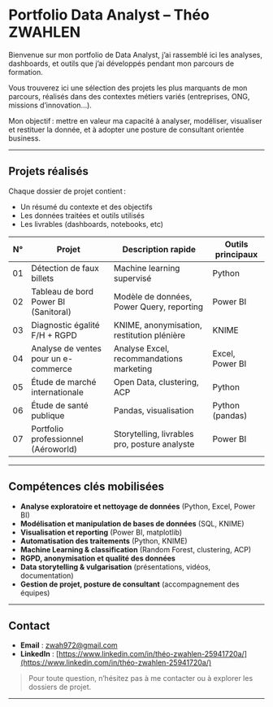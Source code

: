 # Portfolio Data Analyst – Théo ZWAHLEN

Bienvenue sur mon portfolio de Data Analyst, j’ai rassemblé ici les analyses, dashboards, et outils que j’ai développés pendant mon parcours de formation.

Vous trouverez ici une sélection des projets les plus marquants de mon parcours, réalisés dans des contextes métiers variés (entreprises, ONG, missions d’innovation…).  

Mon objectif : mettre en valeur ma capacité à analyser, modéliser, visualiser et restituer la donnée, et à adopter une posture de consultant orientée business.

---

## Projets réalisés

Chaque dossier de projet contient :  
- Un résumé du contexte et des objectifs  
- Les données traitées et outils utilisés  
- Les livrables (dashboards, notebooks, etc)

| N° | Projet                                    | Description rapide                                   | Outils principaux      |
|----|-------------------------------------------|------------------------------------------------------|-----------------------|
| 01 | Détection de faux billets                 | Machine learning supervisé                           | Python     |
| 02 | Tableau de bord Power BI (Sanitoral)      | Modèle de données, Power Query, reporting            | Power BI              |
| 03 | Diagnostic égalité F/H + RGPD             | KNIME, anonymisation, restitution plénière           | KNIME                 |
| 04 | Analyse de ventes pour un e-commerce      | Analyse Excel, recommandations marketing             | Excel, Power BI       |
| 05 | Étude de marché internationale            | Open Data, clustering, ACP                           | Python           |
| 06 | Étude de santé publique             | Pandas, visualisation            | Python (pandas)       |
| 07 | Portfolio professionnel (Aéroworld)       | Storytelling, livrables pro, posture analyste        | Power BI        |


---

## Compétences clés mobilisées

- **Analyse exploratoire et nettoyage de données** (Python, Excel, Power BI)
- **Modélisation et manipulation de bases de données** (SQL, KNIME)
- **Visualisation et reporting** (Power BI, matplotlib)
- **Automatisation des traitements** (Python, KNIME)
- **Machine Learning & classification** (Random Forest, clustering, ACP)
- **RGPD, anonymisation et qualité des données**
- **Data storytelling & vulgarisation** (présentations, vidéos, documentation)
- **Gestion de projet, posture de consultant** (accompagnement des équipes)

---

## Contact

- **Email** : [zwah972@gmail.com](mailto:zwah972@gmail.com)
- **LinkedIn** : [https://www.linkedin.com/in/théo-zwahlen-25941720a/](https://www.linkedin.com/in/théo-zwahlen-25941720a/)

> Pour toute question, n’hésitez pas à me contacter ou à explorer les dossiers de projet.  

---


